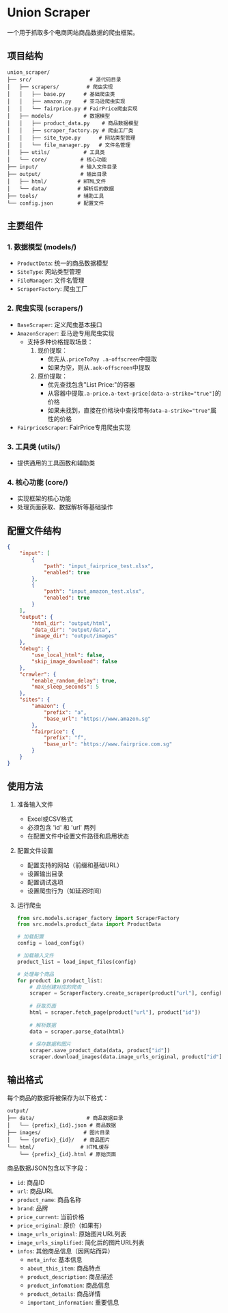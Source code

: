 # Union Scraper

一个用于抓取多个电商网站商品数据的爬虫框架。

## 项目结构

```
union_scraper/
├── src/                   # 源代码目录
│   ├── scrapers/         # 爬虫实现
│   │   ├── base.py      # 基础爬虫类
│   │   ├── amazon.py    # 亚马逊爬虫实现
│   │   └── fairprice.py # FairPrice爬虫实现
│   ├── models/          # 数据模型
│   │   ├── product_data.py    # 商品数据模型
│   │   ├── scraper_factory.py # 爬虫工厂类
│   │   ├── site_type.py      # 网站类型管理
│   │   └── file_manager.py   # 文件名管理
│   ├── utils/           # 工具类
│   └── core/           # 核心功能
├── input/              # 输入文件目录
├── output/             # 输出目录
│   ├── html/          # HTML文件
│   └── data/          # 解析后的数据
├── tools/             # 辅助工具
└── config.json        # 配置文件
```

## 主要组件

### 1. 数据模型 (models/)
- `ProductData`: 统一的商品数据模型
- `SiteType`: 网站类型管理
- `FileManager`: 文件名管理
- `ScraperFactory`: 爬虫工厂

### 2. 爬虫实现 (scrapers/)
- `BaseScraper`: 定义爬虫基本接口
- `AmazonScraper`: 亚马逊专用爬虫实现
  - 支持多种价格提取场景：
    1. 现价提取：
       - 优先从`.priceToPay .a-offscreen`中提取
       - 如果为空，则从`.aok-offscreen`中提取
    2. 原价提取：
       - 优先查找包含"List Price:"的容器
       - 从容器中提取`.a-price.a-text-price[data-a-strike="true"]`的价格
       - 如果未找到，直接在价格块中查找带有`data-a-strike="true"`属性的价格
- `FairpriceScraper`: FairPrice专用爬虫实现

### 3. 工具类 (utils/)
- 提供通用的工具函数和辅助类

### 4. 核心功能 (core/)
- 实现框架的核心功能
- 处理页面获取、数据解析等基础操作

## 配置文件结构

```json
{
    "input": [
        {
            "path": "input_fairprice_test.xlsx",
            "enabled": true
        },
        {
            "path": "input_amazon_test.xlsx",
            "enabled": true
        }
    ],
    "output": {
        "html_dir": "output/html",
        "data_dir": "output/data",
        "image_dir": "output/images"
    },
    "debug": {
        "use_local_html": false,
        "skip_image_download": false
    },
    "crawler": {
        "enable_random_delay": true,
        "max_sleep_seconds": 5
    },
    "sites": {
        "amazon": {
            "prefix": "a",
            "base_url": "https://www.amazon.sg"
        },
        "fairprice": {
            "prefix": "f",
            "base_url": "https://www.fairprice.com.sg"
        }
    }
}
```

## 使用方法

1. 准备输入文件
   - Excel或CSV格式
   - 必须包含 'id' 和 'url' 两列
   - 在配置文件中设置文件路径和启用状态

2. 配置文件设置
   - 配置支持的网站（前缀和基础URL）
   - 设置输出目录
   - 配置调试选项
   - 设置爬虫行为（如延迟时间）

3. 运行爬虫
   ```python
   from src.models.scraper_factory import ScraperFactory
   from src.models.product_data import ProductData
   
   # 加载配置
   config = load_config()
   
   # 加载输入文件
   product_list = load_input_files(config)
   
   # 处理每个商品
   for product in product_list:
       # 自动创建对应的爬虫
       scraper = ScraperFactory.create_scraper(product["url"], config)
       
       # 获取页面
       html = scraper.fetch_page(product["url"], product["id"])
       
       # 解析数据
       data = scraper.parse_data(html)
       
       # 保存数据和图片
       scraper.save_product_data(data, product["id"])
       scraper.download_images(data.image_urls_original, product["id"])
   ```

## 输出格式

每个商品的数据将被保存为以下格式：

```
output/
├── data/                 # 商品数据目录
│   └── {prefix}_{id}.json # 商品数据
├── images/              # 图片目录
│   └── {prefix}_{id}/   # 商品图片
└── html/               # HTML缓存
    └── {prefix}_{id}.html # 原始页面
```

商品数据JSON包含以下字段：
- `id`: 商品ID
- `url`: 商品URL
- `product_name`: 商品名称
- `brand`: 品牌
- `price_current`: 当前价格
- `price_original`: 原价（如果有）
- `image_urls_original`: 原始图片URL列表
- `image_urls_simplified`: 简化后的图片URL列表
- `infos`: 其他商品信息（因网站而异）
  - `meta_info`: 基本信息
  - `about_this_item`: 商品特点
  - `product_description`: 商品描述
  - `product_infomation`: 商品信息
  - `product_details`: 商品详情
  - `important_information`: 重要信息 